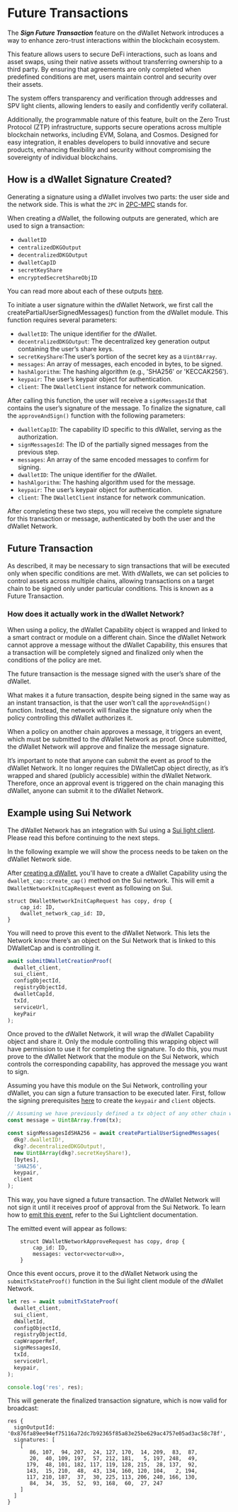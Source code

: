 # Future Transactions

The ***Sign Future Transaction*** feature on the dWallet Network introduces a way to enhance zero-trust interactions
within
the blockchain ecosystem.

This feature allows users to secure DeFi interactions, such as loans and asset swaps, using their native assets without
transferring ownership to a third party.
By ensuring that agreements are only completed when predefined conditions are met, users maintain control and security
over their assets.

The system offers transparency and verification through addresses and SPV light clients, allowing lenders to easily and
confidently verify collateral.

Additionally, the programmable nature of this feature, built on the Zero Trust Protocol (ZTP) infrastructure, supports
secure operations across multiple blockchain networks, including EVM, Solana, and Cosmos.
Designed for easy integration, it enables developers to build innovative and secure products, enhancing flexibility and
security without compromising the sovereignty of individual blockchains.

## How is a dWallet Signature Created?

Generating a signature using a dWallet involves two parts: the user side and the network side. This is what the `2PC` in
[2PC-MPC](../../core-concepts/cryptography/2pc-mpc.md) stands for.

When creating a dWallet, the following outputs are generated, which are used to sign a transaction:

- `dwalletID`
- `centralizedDKGOutput`
- `decentralizedDKGOutput`
- `dwalletCapID`
- `secretKeyShare`
- `encryptedSecretShareObjID`

You can read more about each of these outputs [here](./your-first-dwallet#create-a-dwallet-1).

To initiate a user signature within the dWallet Network, we first call the createPartialUserSignedMessages() function
from the dWallet module. This function requires several parameters:

- `dwalletID`: The unique identifier for the dWallet.
- `decentralizedDKGOutput`: The decentralized key generation output containing the user’s share keys.
- `secretKeyShare`:The user’s portion of the secret key as a `Uint8Array`.
- `messages`: An array of messages, each encoded in bytes, to be signed.
- `hashAlgorithm`: The hashing algorithm (e.g., 'SHA256' or 'KECCAK256').
- `keypair`: The user’s keypair object for authentication.
- `client`: The `DWalletClient` instance for network communication.

After calling this function, the user will receive a `signMessagesId` that contains the user’s signature of the message.
To finalize the signature, call the `approveAndSign()` function with the following parameters:

- `dwalletCapID`: The capability ID specific to this dWallet, serving as the authorization.
- `signMessagesId`: The ID of the partially signed messages from the previous step.
- `messages`: An array of the same encoded messages to confirm for signing.
- `dwalletID`: The unique identifier for the dWallet.
- `hashAlgorithm`: The hashing algorithm used for the message.
- `keypair`: The user’s keypair object for authentication.
- `client`: The `DWalletClient` instance for network communication.

After completing these two steps, you will receive the complete signature for this transaction or message, authenticated
by both the user and the dWallet Network.

## Future Transaction

As described, it may be necessary to sign transactions that will be executed only when specific conditions are met. With
dWallets, we can set policies to control assets across multiple chains, allowing transactions on a target chain to be
signed only under particular conditions. This is known as a Future Transaction.

### How does it actually work in the dWallet Network?

When using a policy, the dWallet Capability object is wrapped and linked to a smart contract or module on a different
chain. Since the dWallet Network cannot approve a message without the dWallet Capability, this ensures that a
transaction will be completely signed and finalized only when the conditions of the policy are met.

The future transaction is the message signed with the user’s share of the dWallet.

What makes it a future transaction, despite being signed in the same way as an instant transaction, is that the user
won’t call the `approveAndSign()` function. Instead, the network will finalize the signature only when the policy
controlling this dWallet authorizes it.

When a policy on another chain approves a message, it triggers an event, which must be submitted to the dWallet Network
as proof. Once submitted, the dWallet Network will approve and finalize the message signature.

It’s important to note that anyone can submit the event as proof to the dWallet Network. It no longer requires the
DWalletCap object directly, as it’s wrapped and shared (publicly accessible) within the dWallet Network. Therefore, once
an approval event is triggered on the chain managing this dWallet, anyone can submit it to the dWallet Network.

## Example using Sui Network

The dWallet Network has an integration with Sui using a [Sui light client](../lightclients/sui-lightclient).
Please read this before continuing to the next steps.

In the following example we will show the process needs to be taken on the dWallet Network side.

After [creating a dWallet](./your-first-dwallet.md#create-a-dwallet-1), you'll have to create a dWallet Capability using
the `dwallet_cap::create_cap()` method on the Sui network.
This will emit a `DWalletNetworkInitCapRequest` event as following on Sui.

```sui move
struct DWalletNetworkInitCapRequest has copy, drop {
    cap_id: ID,
    dwallet_network_cap_id: ID,
}
```

You will need to prove this event to the dWallet Network. This lets the Network know there’s an object on the Sui
Network that is linked to this DWalletCap and is controlling it.

```typescript
await submitDWalletCreationProof(
  dwallet_client,
  sui_client,
  configObjectId,
  registryObjectId,
  dwalletCapId,
  txId,
  serviceUrl,
  keyPair
);
```

Once proved to the dWallet Network, it will wrap the dWallet Capability object and share it. Only the module controlling
this wrapping object will have permission to use it for completing the signature. To do this, you must prove to the
dWallet Network that the module on the Sui Network, which controls the corresponding capability, has approved the
message you want to sign.

Assuming you have this module on the Sui Network, controlling your dWallet, you can sign a future transaction to be
executed later. First, follow the signing prerequisites [here](./your-first-dwallet.md#prerequisites) to create the
`keypair` and `client` objects.

```typescript
// Assuming we have previously defined a tx object of any other chain we want to use
const message = Uint8Array.from(tx);

const signMessagesIdSHA256 = await createPartialUserSignedMessages(
  dkg?.dwalletID!,
  dkg?.decentralizedDKGOutput!,
  new Uint8Array(dkg?.secretKeyShare!),
  [bytes],
  'SHA256',
  keypair,
  client
);
```

This way, you have signed a future transaction. The dWallet Network will not sign it until it receives proof of approval
from the Sui Network. To learn how to [emit this event](../lightclients/sui-lightclient#approve), refer to the Sui
Lightclient documentation.

The emitted event will appear as follows:

```
    struct DWalletNetworkApproveRequest has copy, drop {
        cap_id: ID,
        messages: vector<vector<u8>>,
    }
```

Once this event occurs, prove it to the dWallet Network using the `submitTxStateProof()` function in the Sui light
client module of the dWallet Network.

```typescript
let res = await submitTxStateProof(
  dwallet_client,
  sui_client,
  dWalletId,
  configObjectId,
  registryObjectId,
  capWrapperRef,
  signMessagesId,
  txId,
  serviceUrl,
  keypair,
);

console.log('res', res);
```

This will generate the finalized transaction signature, which is now valid for broadcast:

```console
res {
  signOutputId: '0x876fa89ee94ef75116a72dc7b92365f85a83e25be629ac4757e05ad3ac58c78f',
  signatures: [
    [
       86, 107,  94, 207,  24, 127, 170,  14, 209,  83,  87,
       20,  40, 109, 197,  57, 212, 181,   5, 197, 248,  49,
      179,  48, 101, 182, 117, 119, 128, 215,  28, 137,  92,
      143,  15, 210,  48,  43, 134, 160, 120, 104,   2, 194,
      117, 210, 187,  37,  30, 225, 113, 206, 240, 166, 130,
       84,  34,  35,  52,  93, 168,  60,  27, 247
    ]
  ]
}
```
